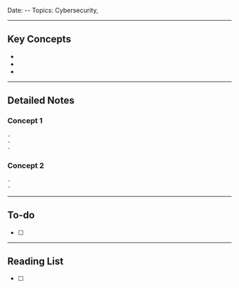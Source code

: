 
Date: --
Topics: Cybersecurity, 

---

## Key Concepts

-
-
-

--- 

## Detailed Notes


### Concept 1

	-
	-
	-

### Concept 2

	-
	-


---

## To-do

- [ ] 

---

## Reading List

- [ ] 